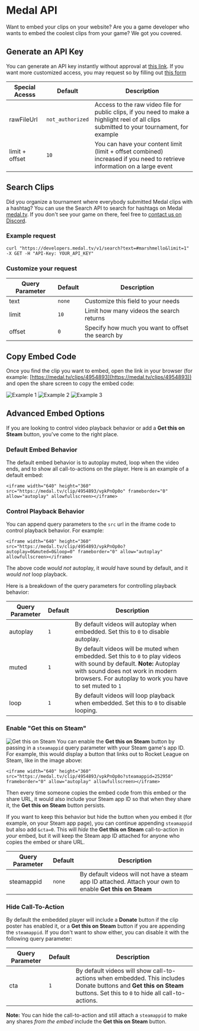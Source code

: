# Medal API
Want to embed your clips on your website? Are you a game developer who wants to embed the coolest clips from your game? We got you covered.

## Generate an API Key
You can generate an API key instantly without approval at [this link](https://developers.medal.tv/v1/generate_key). If you want more customized access, you may request so by filling out [this form](https://docs.google.com/forms/d/e/1FAIpQLSeLxbs1UchRGT6Nb6WYD_0gO7821SbRrAnDYjqVOXNrPBrJ4g/viewform
)

| Special Acesss | Default      | Description |
| --------------- | ------------ | ----------- |
| rawFileUrl            | `not_authorized` | Access to the raw video file for public clips, if you need to make a highlight reel of all clips submitted to your tournament, for example |
| limit + offset           | `10` | You can have your content limit (limit + offset combined) increased if you need to retrieve information on a large event |

## Search Clips
Did you organize a tournament where everybody submitted Medal clips with a hashtag? You can use the Search API to search for hashtags on Medal [medal.tv](https://medal.tv). If you don't see your game on there, feel free to [contact us on Discord](https://medal.tv/discord).

### Example request
```
curl "https://developers.medal.tv/v1/search?text=#marshmello&limit=1" -X GET -H "API-Key: YOUR_API_KEY"
```

### Customize your request
| Query Parameter | Default      | Description |
| --------------- | ------------ | ----------- |
| text            | `none` | Customize this field to your needs |
| limit           | `10` | Limit how many videos the search returns |
| offset          | `0` | Specify how much you want to offset the search by |

## Copy Embed Code
Once you find the clip you want to embed, open the link in your browser (for example: [https://medal.tv/clips/4954893](https://medal.tv/clips/4954893)) and open the share screen to copy the embed code:

![Example 1](https://i.imgur.com/X1vmypU.png)
![Example 2](https://i.imgur.com/s7njaTr.png)
![Example 3](https://i.imgur.com/kZifBFh.png)

## Advanced Embed Options
If you are looking to control video playback behavior or add a **Get this on Steam** button, you've come to the right place.

### Default Embed Behavior
The default embed behavior is to autoplay muted, loop when the video ends, and to show all call-to-actions on the player. Here is an example of a default embed:
```
<iframe width="640" height="360" src="https://medal.tv/clip/4954893/vpkPnOp0o" frameborder="0" allow="autoplay" allowfullscreen></iframe>
```

### Control Playback Behavior
You can append query parameters to the `src` url in the iframe code to control playback behavior. For example:
```
<iframe width="640" height="360" src="https://medal.tv/clip/4954893/vpkPnOp0o?autoplay=0&muted=0&loop=0" frameborder="0" allow="autoplay" allowfullscreen></iframe>
```
The above code _would not_ autoplay, it _would_ have sound by default, and it _would not_ loop playback.

Here is a breakdown of the query parameters for controlling playback behavior:

| Query Parameter | Default      | Description |
| --------------- | ------------ | ----------- |
| autoplay        | `1` | By default videos will autoplay when embedded. Set this to `0` to disable autoplay. |
| muted           | `1` | By default videos will be muted when embedded. Set this to `0` to play videos with sound by default.  **Note:** Autoplay with sound does not work in modern browsers. For autoplay to work you have to set muted to `1` |
| loop            | `1` | By default videos will loop playback when embedded. Set this to `0` to disable looping. |

### Enable "Get this on Steam"
![Get this on Steam](https://i.imgur.com/ZfUc7hP.png)
You can enable the **Get this on Steam** button by passing in a `steamappid` query parameter with your Steam game's app ID. For example, this would display a button that links out to Rocket League on Steam, like in the image above:
```
<iframe width="640" height="360" src="https://medal.tv/clip/4954893/vpkPnOp0o?steamappid=252950" frameborder="0" allow="autoplay" allowfullscreen></iframe>
```
Then every time someone copies the embed code from this embed or the share URL, it would also include your Steam app ID so that when they share it, the **Get this on Steam** button persists.

If you want to keep this behavior but hide the button when _you_ embed it (for example, on your Steam app page), you can continue appending `steamappid` but also add `&cta=0`. This will _hide_ the **Get this on Steam** call-to-action in _your_ embed, but it will keep the Steam app ID attached for anyone who copies the embed or share URL.

| Query Parameter | Default      | Description |
| --------------- | ------------ | ----------- |
| steamappid      | `none`       | By default videos will not have a steam app ID attached. Attach your own to enable **Get this on Steam** |

### Hide Call-To-Action
By default the embedded player will include a **Donate** button if the clip poster has enabled it, or a **Get this on Steam** button if you are appending the `steamappid`. If you don't want to show either, you can disable it with the following query parameter:

| Query Parameter | Default      | Description |
| --------------- | ------------ | ----------- |
| cta             | `1`          | By default videos will show call-to-actions when embedded. This includes Donate buttons and **Get this on Steam** buttons. Set this to `0` to hide all call-to-actions. |

**Note:** You can hide the call-to-action and still attach a `steamappid` to make any shares _from the embed_ include the **Get this on Steam** button.
